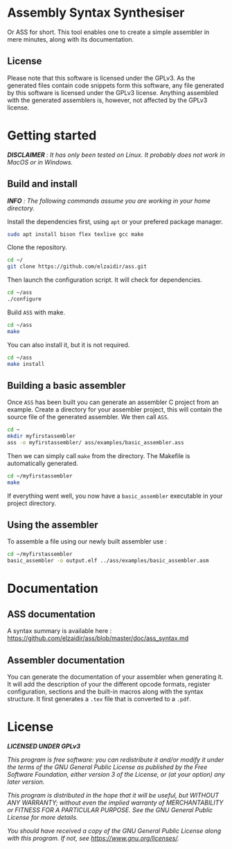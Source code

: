 # Assembly Syntax Synthesiser
Or ASS for short. This tool enables one to create a simple assembler in mere minutes, along with its documentation. 

## License

Please note that this software is licensed under the GPLv3. As the generated files contain code snippets form this software, any file generated by this software is licensed under the GPLv3 license. Anything assembled with the generated assemblers is, however, not affected by the GPLv3 license.


# Getting started

***DISCLAIMER*** *: It has only been tested on Linux. It probably does not work in MacOS or in Windows.*

## Build and install

***INFO*** *: The following commands assume you are working in your home directory.*

Install the dependencies first, using `apt` or your prefered package manager.

```bash
sudo apt install bison flex texlive gcc make
```

Clone the repository.
```bash
cd ~/
git clone https://github.com/elzaidir/ass.git
```

Then launch the configuration script. It will check for dependencies.
```bash
cd ~/ass
./configure
```

Build `ASS` with make.

```bash
cd ~/ass
make
```

You can also install it, but it is not required.

```bash
cd ~/ass
make install
```

## Building a basic assembler

Once `ASS` has been built you can generate an assembler C project from an example. Create a directory for your assembler project, this will contain the source file of the generated assembler. We then call `ASS`.

```bash
cd ~
mkdir myfirstassembler
ass -o myfirstassembler/ ass/examples/basic_assembler.ass
```

Then we can simply call `make` from the directory. The Makefile is automatically generated.

```bash
cd ~/myfirstassembler
make
```

If everything went well, you now have a `basic_assembler` executable in your project directory.

## Using the assembler

To assemble a file using our newly built assembler use :

```bash
cd ~/myfirstassembler
basic_assembler -o output.elf ../ass/examples/basic_assembler.asm
```

# Documentation

## ASS documentation

A syntax summary is available here : <https://github.com/elzaidir/ass/blob/master/doc/ass_syntax.md>

## Assembler documentation

You can generate the documentation of your assembler when generating it. It will add the description of your the different opcode formats, register configuration, sections and the built-in macros along with the syntax structure. It first generates a `.tex` file that is converted to a `.pdf`.

# License

***LICENSED UNDER GPLv3***

*This program is free software: you can redistribute it and/or modify
it under the terms of the GNU General Public License as published by
the Free Software Foundation, either version 3 of the License, or
(at your option) any later version.*

*This program is distributed in the hope that it will be useful,
but WITHOUT ANY WARRANTY; without even the implied warranty of
MERCHANTABILITY or FITNESS FOR A PARTICULAR PURPOSE.  See the
GNU General Public License for more details.*

*You should have received a copy of the GNU General Public License
along with this program.  If not, see <https://www.gnu.org/licenses/>.*
